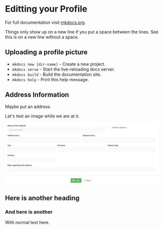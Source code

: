 # Editting your Profile

For full documentation visit [mkdocs.org](https://mkdocs.org).

Things only show up on a new line if you put a space between the lines.
See this is on a new line without a space.

## Uploading a profile picture

* `mkdocs new [dir-name]` - Create a new project.
* `mkdocs serve` - Start the live-reloading docs server.
* `mkdocs build` - Build the documentation site.
* `mkdocs help` - Print this help message.

## Address Information

Maybe put an address.

Let's test an image while we are at it.

![New address dialog](img/newaddress.png)

## Here is another heading
### And here is another
With normal text here.
